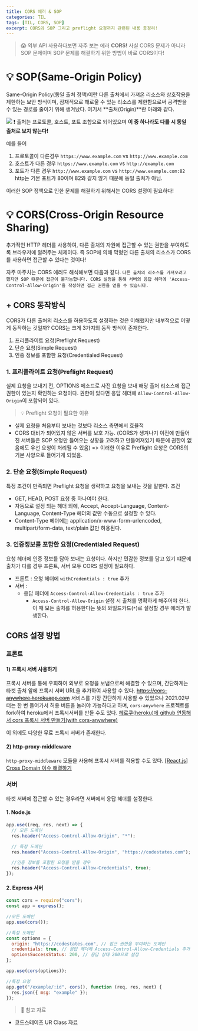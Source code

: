 ```yaml
---
title: CORS 에러 & SOP
categories: TIL
tags: [TIL, CORS, SOP]
excerpt: CORS와 SOP 그리고 preflight 요청까지 관련된 내용 총정리!
---
```


> 😱 외부 API 사용하다보면 자주 보는 에러 **CORS!**
> 사실 CORS 문제가 아니라 SOP 문제이며 SOP 문제를 해결하기 위한 방법이 바로 CORS이다!

# 💡 SOP(Same-Origin Policy)

Same-Origin Policy(동일 출처 정책)이란 다른 출처에서 가져온 리소스와 상호작용을 제한하는 보안 방식이며, 잠재적으로 해로울 수 있는 리소스를 제한함으로써 공격받을 수 있는 경로를 줄이기 위해 생겨났다.
여기서 **출처(Origin)**란 아래와 같다.

![](https://images.velog.io/images/yeyo0x0/post/f82b9c57-8151-4592-bbca-2ed00165ab6d/image.png)
❗️ 출처는 프로토콜, 호스트, 포트 조합으로 되어있으며 **이 중 하나라도 다를 시 동일 출처로 보지 않는다!**

예를 들어

1. 프로토콜이 다른경우
   `https://www.example.com` vs `http://www.example.com`
2. 호스트가 다른 경우
   `https://www.example.com` vs `http://example.com`
3. 포트가 다른 경우
   `http://www.example.com` vs `http://www.example.com:82`
   http는 기본 포트가 80이며 82와 같지 않기 때문에 동일 출처가 아님.

이러한 SOP 정책으로 인한 문제를 해결하기 위해서는 CORS 설정이 필요하다!

# 💡 CORS(Cross-Origin Resource Sharing)

추가적인 HTTP 헤더를 사용하여, 다른 출처의 자원에 접근할 수 있는 권한을 부여하도록 브라우저에 알려주는 체제이다.
즉 SOP에 의해 막혔던 다른 출처의 리소스가 CORS를 사용하면 접근할 수 있다는 것이다!

자주 마주치는 CORS 에러도 해석해보면 다음과 같다.
`다른 출처의 리소스를 가져오려고 했지만 SOP 떄문에 접근이 불가능합니다. CORS 설정을 통해 서버의 응답 헤더에 'Access-Control-Allow-Origin'을 작성하면 접근 권한을 얻을 수 있습니다.`

## + CORS 동작방식

CORS가 다른 출처의 리소스를 허용하도록 설정하는 것은 이해했지만 내부적으로 어떻게 동작하는 것일까?
CORS는 크게 3가지의 동작 방식이 존재한다.

1. 프리플라이트 요청(Preflight Request)
2. 단순 요청(Simple Request)
3. 인증 정보를 포함한 요청(Credentialed Request)

### 1. 프리플라이트 요청(Preflight Request)

실제 요청을 보내기 전, OPTIONS 메소드로 사전 요청을 보내 해당 출처 리소스에 접근 권한이 있는지 확인하는 요청이다.
권한이 있다면 응답 헤더에 `Allow-Control-Allow-Origin`이 포함되어 있다.

> 💡 Preflight 요청이 필요한 이유

- 실제 요청을 처음부터 보내는 것보다 리소스 측면에서 효율적
- CORS 대비가 되어있지 않은 서버를 보호 가능.
  (CORS가 생겨나기 이전에 만들어진 서버들은 SOP 요청만 들어오는 상황을 고려하고 만들어져있기 때문에 권한이 없음에도 우선 요청이 처리될 수 있음)
  => 이러한 이유로 Preflight 요청은 CORS의 기본 사양으로 들어가게 되었음.

### 2. 단순 요청(Simple Request)

특정 조건이 만족되면 Preflight 요청을 생략하고 요청을 보내는 것을 말한다.
조건

- GET, HEAD, POST 요청 중 하나여야 한다.
- 자동으로 설정 되는 헤더 외에, Accept, Accept-Language, Content-Language, Content-Type 헤더의 값만 수동으로 설정할 수 있다.
- Content-Type 헤더에는 application/x-www-form-urlencoded, multipart/form-data, text/plain 값만 허용된다.

### 3. 인증정보를 포함한 요청(Credentialed Request)

요청 헤더에 인증 정보를 담아 보내는 요청이다. 하지만 민감한 정보를 담고 있기 떄문에 출처가 다를 경우 프론트, 서버 모두 CORS 설정이 필요하다.

- 프론트 : 요청 헤더에 `withCredentials : true` 추가
- 서버 :
  - 응답 헤더에 `Access-Control-Allow-Credentials : true` 추가
    - `Access-Control-Allow-Origin` 설정 시 출처를 명확하게 해주어야 한다. 이 때 모든 출처를 허용한다는 뜻의 와일드카드(`*`)로 설정할 경우 에러가 발생한다.

## CORS 설정 방법

### 프론트

#### 1) 프록시 서버 사용하기

프록시 서버를 통해 우회하여 외부로 요청을 보냄으로써 해결할 수 있으며, 간단하게는 타겟 출처 앞에 프록시 서버 URL을 추가하여 사용할 수 있다.
~~https://cors-anywhere.herokuapp.com~~ 서비스를 가장 간단하게 사용할 수 있었으나 2021.02부터는 한 번 들어가서 허용 버튼을 눌러야 가능하다고 하며, `cors-anywhere` 프로젝트를 fork하여 heroku에서 프록시서버를 만들 수도 있다. [헤로쿠(heroku)에 github 연동해서 cors 프록시 서버 만들기(with cors-anywhere)](https://nhj12311.tistory.com/278)

이 외에도 다양한 무료 프록시 서버가 존재한다.

#### 2) http-proxy-middleware

`http-proxy-middleware` 모듈을 사용해 프록시 서버를 적용할 수도 있다.
[[React.js] Cross Domain 이슈 해결하기](https://doqtqu.tistory.com/232)

### 서버

타겟 서버에 접근할 수 있는 경우라면 서버에서 응답 헤더를 설정한다.

#### 1. Node.js

```js
app.use((req, res, next) => {
  // 모든 도메인
  res.header("Access-Control-Allow-Origin", "*");

  // 특정 도메인
  res.header("Access-Control-Allow-Origin", "https://codestates.com");

  //인증 정보를 포함한 요청을 받을 경우
  res.header("Access-Control-Allow-Credentials", true);
});
```

#### 2. Express 서버

```js
const cors = require("cors");
const app = express();

//모든 도메인
app.use(cors());

//특정 도메인
const options = {
  origin: "https://codestates.com", // 접근 권한을 부여하는 도메인
  credentials: true, // 응답 헤더에 Access-Control-Allow-Credentials 추가
  optionsSuccessStatus: 200, // 응답 상태 200으로 설정
};

app.use(cors(options));

//특정 요청
app.get("/example/:id", cors(), function (req, res, next) {
  res.json({ msg: "example" });
});
```

> 📖 참고 자료

- 코드스테이츠 UR Class 자료
